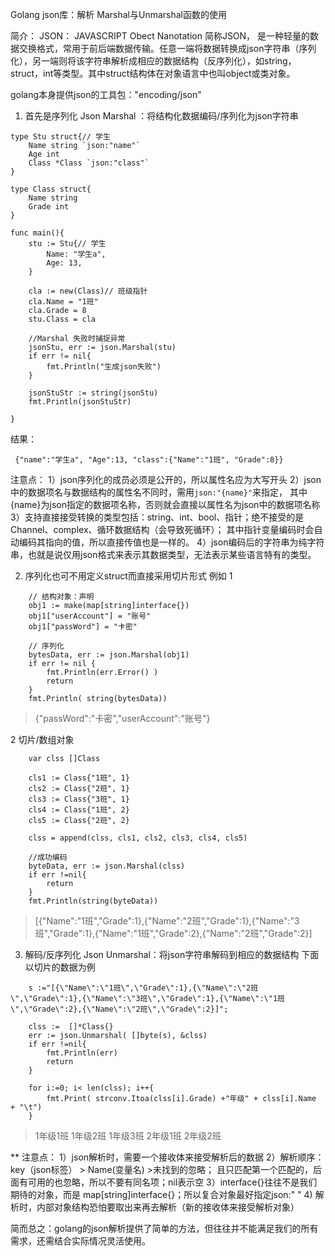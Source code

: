 Golang json库：解析 Marshal与Unmarshal函数的使用

简介： JSON： JAVASCRIPT Obect Nanotation 简称JSON， 是一种轻量的数据交换格式，常用于前后端数据传输。任意一端将数据转换成json字符串（序列化），另一端则将该字符串解析成相应的数据结构（反序列化），如string，struct，int等类型。其中struct结构体在对象语言中也叫object或类对象。

golang本身提供json的工具包："encoding/json"

1. 首先是序列化 Json Marshal ：将结构化数据编码/序列化为json字符串
```
type Stu struct{// 学生
	Name string `json:"name"`
	Age int
	Class *Class `json:"class"`	
}

type Class struct{
	Name string
	Grade int
}

func main(){
	stu := Stu{// 学生
		Name: "学生a",
		Age: 13,
	}
	
	cla := new(Class)// 班级指针
	cla.Name = "1班"
	cla.Grade = 8
	stu.Class = cla
	
	//Marshal 失败时捕捉异常
	jsonStu, err := json.Marshal(stu)
	if err != nil{
		fmt.Println("生成json失败")
	}
	
	jsonStuStr := string(jsonStu)
	fmt.Println(jsonStuStr)
		
}

```
结果：
```
 {"name":"学生a", "Age":13, "class":{"Name":"1班", "Grade":8}}
```

注意点：
1）json序列化的成员必须是公开的，所以属性名应为大写开头
2）json中的数据项名与数据结构的属性名不同时，需用`json:"{name}"`来指定， 其中{name}为json指定的数据项名称，否则就会直接以属性名为json中的数据项名称
3）支持直接接受转换的类型包括：string、int、bool、指针；绝不接受的是 Channel、complex、循环数据结构（会导致死循环）； 其中指针变量编码时会自动编码其指向的值，所以直接传值也是一样的。
4）json编码后的字符串为纯字符串，也就是说仅用json格式来表示其数据类型，无法表示某些语言特有的类型。

2. 序列化也可不用定义struct而直接采用切片形式
例如 1
```
	// 结构对象：声明
	obj1 := make(map[string]interface{})
	obj1["userAccount"] = "账号"
	obj1["passWord"] = "卡密"

	// 序列化
	bytesData, err := json.Marshal(obj1)
	if err != nil {
		fmt.Println(err.Error() )
		return
	}
	fmt.Println( string(bytesData))

```
>  {"passWord":"卡密","userAccount":"账号"}

2 切片/数组对象
```
	var clss []Class

	cls1 := Class{"1班", 1}
	cls2 := Class{"2班", 1}
	cls3 := Class{"3班", 1}
	cls4 := Class{"1班", 2}
	cls5 := Class{"2班", 2}

	clss = append(clss, cls1, cls2, cls3, cls4, cls5)

	//成功编码
	byteData, err := json.Marshal(clss)
	if err !=nil{
		return
	}
	fmt.Println(string(byteData))

```
> [{"Name":"1班","Grade":1},{"Name":"2班","Grade":1},{"Name":"3班","Grade":1},{"Name":"1班","Grade":2},{"Name":"2班","Grade":2}]



3. 解码/反序列化 Json Unmarshal：将json字符串解码到相应的数据结构
下面以切片的数据为例

```
 	s :="[{\"Name\":\"1班\",\"Grade\":1},{\"Name\":\"2班\",\"Grade\":1},{\"Name\":\"3班\",\"Grade\":1},{\"Name\":\"1班\",\"Grade\":2},{\"Name\":\"2班\",\"Grade\":2}]";

 	clss :=  []*Class{}
 	err := json.Unmarshal( []byte(s), &clss)
 	if err !=nil{
		fmt.Println(err)
		return
	}

	for i:=0; i< len(clss); i++{
		fmt.Print( strconv.Itoa(clss[i].Grade) +"年级" + clss[i].Name  + "\t")
	}

```
> 1年级1班	1年级2班	1年级3班	2年级1班	2年级2班	

** 注意点：
1）json解析时，需要一个接收体来接受解析后的数据
2）解析顺序： key（json标签） > Name(变量名) >未找到的忽略； 且只匹配第一个匹配的，后面有可用的也忽略，所以不要有同名项；nil表示空
3）interface{}往往不是我们期待的对象，而是 map[string]interface{}；所以复合对象最好指定json:" "
4) 解析时，内部对象结构恐怕要取出来再去解析（新的接收体来接受解析对象）

简而总之：golang的json解析提供了简单的方法，但往往并不能满足我们的所有需求，还需结合实际情况灵活使用。